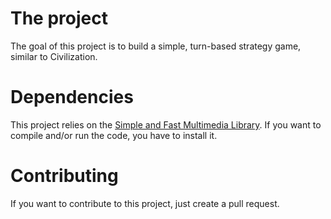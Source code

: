 # The project
The goal of this project is to build a simple, turn-based strategy game, similar to Civilization.

# Dependencies
This project relies on the [Simple and Fast Multimedia Library](https://www.sfml-dev.org/). If you want to compile and/or run the code, you have to install it.

# Contributing
If you want to contribute to this project, just create a pull request.
